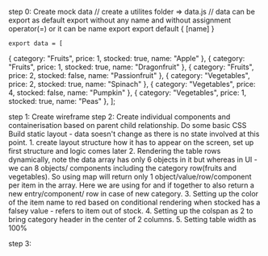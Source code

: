 step 0: Create mock data
    // create a utilites folder => data.js
    // data can be export as default export without any name and without assignment operator(=) or it can be name export
    export default {
        [name]
    }

    export data = [
  { category: "Fruits", price: 1, stocked: true, name: "Apple" },
  { category: "Fruits", price: 1, stocked: true, name: "Dragonfruit" },
  { category: "Fruits", price: 2, stocked: false, name: "Passionfruit" },
  { category: "Vegetables", price: 2, stocked: true, name: "Spinach" },
  { category: "Vegetables", price: 4, stocked: false, name: "Pumpkin" },
  { category: "Vegetables", price: 1, stocked: true, name: "Peas" },
];

step 1: Create wireframe
step 2: Create individual components and containerisation based on parent child relationship.
        Do some basic CSS
        Build static layout - data soesn't change as there is no state involved at this point.
            1. create layout structure how it has to appear on the screen,
                set up first structure and logic comes later
            2. Rendering the table rows dynamically, note the data array has only 6 objects in it but whereas in UI - we can 8 objects/ components including the category row(fruits and vegetables). So using map will return only 1 object/value/row/component per item in the array. Here we are using for and if together to also return a new entry/component/ row in case of new category.
            3. Setting up the color of the item name to red based on conditional rendering when stocked has a falsey value - refers to item out of stock.
            4. Setting up the colspan as 2 to bring category header in the center of 2 columns.
            5. Setting table width as 100%

        
step 3: 